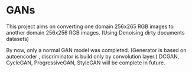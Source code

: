 # GANs

This project aims on converting one domain 256x265 RGB images to another domain 256x256 RGB images. (Using Denoising dirty documents datasets)

By now, only a normal GAN model was completed. (Generator is based on autoencoder , discriminator is build only by convolution layer.)
DCGAN, CycleGAN, ProgressiveGAN, StyleGAN will be complete in future.

